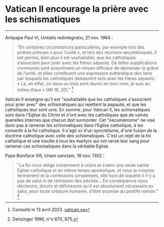 # Vatican II encourage la prière avec les schismatiques

***

Antipape Paul VI, Unitatis redintegratio, 21 nov. 1964 :

> "En certaines circonstances particulières, par exemple lors des prières prévues « pour l’unité », et lors des réunions œcuméniques, il est permis, bien plus il est souhaitable, que les catholiques s’associent pour prier avec les frères séparés. De telles supplications communes sont assurément un moyen efficace de demander la grâce de l’unité, et elles constituent une expression authentique des liens par lesquels les catholiques demeurent unis avec les frères séparés : « Là, en effet, où deux ou trois sont réunis en mon nom, je suis au milieu d’eux » (Mt 18, 20)." [^1]

[^1]: Consulté le 13 avril 2023. [vatican.va](https://www.vatican.va/archive/hist_councils/ii_vatican_council/documents/vat-ii_decree_19641121_unitatis-redintegratio_fr.html)

Vatican II enseigne qu'il est "souhaitable que les catholiques s'associent pour prier avec" des schismatiques qui rejettent la papauté, et que les catholiques leur sont unis. En somme, pour Vatican II, les schismatiques sont dans l'Eglise du Christ et n'ont avec les catholiques que de vaines querelles internes que chacun doit surmonter. Cet "oecuménisme" ne vise donc pas à ramener les schismatiques dans l'Eglise catholique, à les convertir à la foi catholique. Il s'agit ici d'un syncrétisme, d'une fusion de la doctrine catholique avec celle des schismatiques. C'est un rejet de la foi catholique et une insulte à tous les martyrs qui ont versé leur sang pour ramener ces schismatiques dans la véritable Eglise.

Pape Boniface VIII, Unam sanctam, 18 nov. 1302 :

> "La foi nous oblige instamment à croire et à tenir une seule sainte Eglise catholique et en même temps apostolique, et nous la croyons fermement et la confessons simplement, elle hors de laquelle il n'y a pas de salut ni de rémission des péchés... En conséquence nous déclarons, disons et définissons qu'il est absolument nécessaire au salut, pour toute créature humaine, d'être soumise au pontife romain." [^2]

[^2]: Denzinger 1996, n^o 870, 875.



